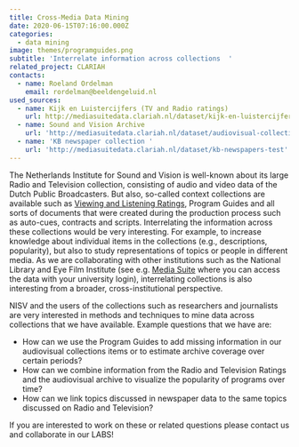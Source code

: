 ```yaml
---
title: Cross-Media Data Mining
date: 2020-06-15T07:16:00.000Z
categories:
  - data mining
image: themes/programguides.png
subtitle: 'Interrelate information across collections  '
related_project: CLARIAH
contacts:
  - name: Roeland Ordelman
    email: rordelman@beeldengeluid.nl
used_sources:
  - name: Kijk en Luistercijfers (TV and Radio ratings)
    url: http://mediasuitedata.clariah.nl/dataset/kijk-en-luistercijfers-viewing-figures
  - name: Sound and Vision Archive
    url: 'http://mediasuitedata.clariah.nl/dataset/audiovisual-collection-daan'
  - name: 'KB newspaper collection '
    url: 'http://mediasuitedata.clariah.nl/dataset/kb-newspapers-test'
---
```


The Netherlands Institute for Sound and Vision is well-known about its large Radio and Television collection, consisting of audio and video data of the Dutch Public Broadcasters. But also, so-called context collections are available such as [Viewing and Listening Ratings](http://mediasuitedata.clariah.nl/dataset/kijk-en-luistercijfers-viewing-figures), Program Guides and all sorts of documents that were created during the production process such as auto-cues, contracts and scripts. Interrelating the information across these collections would be very interesting. For example, to increase knowledge about individual items in the collections (e.g., descriptions, popularity), but also to study representations of topics or people in different media. As we are collaborating with other institutions such as the National Library and Eye Film Institute (see e.g. [Media Suite](https://mediasuite.clariah.nl/) where you can access the data with your university login), interrelating collections is also interesting from a broader, cross-institutional perspective.

NISV and the users of the collections such as researchers and journalists are very interested in methods and techniques to mine data across collections that we have available. Example questions that we have are:

* How can we use the Program Guides to add missing information in our audiovisual collections items or to estimate archive coverage over certain periods?
* How can we combine information from the Radio and Television Ratings and the audiovisual archive to visualize the popularity of programs over time?
* How can we link topics discussed in newspaper data to the same topics discussed on Radio and Television?

If you are interested to work on these or related questions please contact us and collaborate in our LABS! 